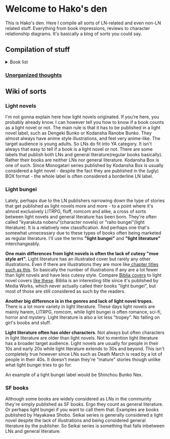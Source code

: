 
# Welcome to Hako's den

This is Hako's den. Here I compile all sorts of LN-related and even non-LN related stuff. Everything from book impressions, reviews to character relationship diagrams. It's basically a blog of sorts you could say.


## Compilation of stuff

<details> 
  <summary > Book list </summary>
   <ul>
     <li> <a href =" permalink: docs/lns/saihatenopaladin.md">最果てのパラディン/Saihate no Paladin</a> </li>
     <li> <a href ="/docs/lns/boogiepop.md"> Boogiepop </a> </li>
  </ul>
</details>


### [Unorganized thoughts](/docs/log.md)




## Wiki of sorts

### Light novels

I'm not gonna explain here how light novels originated. If you're here, you probably already know. I can however tell you how to know if a book counts as a light novel or not. The main rule is that it has to be published in a light novel label, such as Dengeki Bunko or Kodansha Ranobe Bunko. They almost always have anime style illustrations, and feel very anime-like. The target audience is young adults. So LNs do fit into YA category. It isn't always that easy to tell if a book is a light novel or not. There are some labels that publish both LNs and general literature(regular books basically). Rather their books are neither LNs nor general literature. Kodansha Box is one of such. Since Monogatari series published by Kodansha Box is usually considered a light novel - despite the fact they are published in the (ugly) BOX format - the whole label is often considered a borderline LN label. 


### Light bungei

Lately, perhaps due to the LN publishers narrowing down the type of stories that get published as light novels more and more - to a point where it's almost exclusively LITRPG, fluff, romcom and alike, a cross of sorts between light novels and general literature has been born. They're often called "kyarakuta noberu"(character novels) or  "raito bungei"(light literature). It is a relatively new classification. And perhaps one that's somewhat unnecessary due to these types of books often being marketed as regular literature. I'll use the terms **"light bungei"** and **"light literature"** interchangeably. 

**One main differences from light novels is often the lack of cutesy "moe style art".** Light literature has an illustrated cover but rarely any other illustrations. Even if there are illustrations they are more like[ chapter titles such as this](https://imgur.com/uFZBkSe). So basically the number of illustrations if any are a lot fewer than light novels and have less cutesy style. Compare [Biblia covers](http://img1.ak.crunchyroll.com/i/spire3/bbd360fde8823be792682fef9adb8d621486707411_full.jpg) to light novel covers [like these](https://worldwithouthorizons.com/wp-content/uploads/lanovel_1.jpg). Biblia is an interesting title since it's published by Media Works, which never actually called their books "light bungei", but most of those are still considered as such by the readers. 

**Another big difference is in the genres and lack of light novel tropes.** There is a lot more variety in light literature. These days light novels are mainly harem, LITRPG, romcom, while light bungei is often romance, sci-fi, horror and mystery. Light literature is also a lot less "tropey". No falling on girl's boobs and stuff. 

**Light literature often has older characters**. Not always but often characters in light literature are older than light novels. Not to mention light literature has a broader target audience. Light novels are usually for people in their 10s and early 20s while light literature extends to 30s and beyond. This isn't completely true however since LNs such as Death March is read by a lot of people in their 40s. It doesn't mean they're "mature" stories though unlike what light bungei tries to go for. 

An example of a light bungei label would be Shinchou Bunko Nex. 


### SF books

Although some books are widely considered as LNs in the community they're simply published as SF books. Ergo they count as general literature. Or perhaps light bungei if you want to call them that. Examples are books published by Hayakawa Shobo. Seikai series is generally considered a light novel despite the lack of illustrations and being considered general literature by the publisher. So Seikai series is something that falls inbetween LNs and general literature. 
